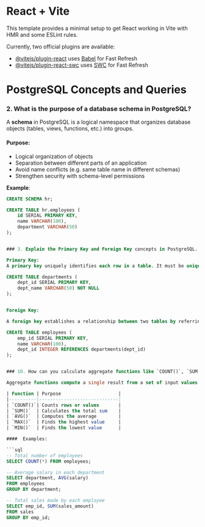 # React + Vite

This template provides a minimal setup to get React working in Vite with HMR and some ESLint rules.

Currently, two official plugins are available:

- [@vitejs/plugin-react](https://github.com/vitejs/vite-plugin-react/blob/main/packages/plugin-react/README.md) uses [Babel](https://babeljs.io/) for Fast Refresh
- [@vitejs/plugin-react-swc](https://github.com/vitejs/vite-plugin-react-swc) uses [SWC](https://swc.rs/) for Fast Refresh


# PostgreSQL Concepts and Queries

### 2. What is the purpose of a database schema in PostgreSQL?

A **schema** in PostgreSQL  is a logical namespace that organizes database objects (tables, views, functions, etc.) into groups.

#### Purpose:
- Logical organization of objects
- Separation between different parts of an application
- Avoid name conflicts (e.g. same table name in different schemas)
- Strengthen security with schema-level permissions

**Example**:
```sql
CREATE SCHEMA hr;

CREATE TABLE hr.employees (
    id SERIAL PRIMARY KEY,
    name VARCHAR(100),
    department VARCHAR(50)
);


### 3. Explain the Primary Key and Foreign Key concepts in PostgreSQL.

Primary Key:
A primary key uniquely identifies each row in a table. It must be unique and not null.

CREATE TABLE departments (
    dept_id SERIAL PRIMARY KEY,
    dept_name VARCHAR(50) NOT NULL
);


Foreign Key:

A foreign key establishes a relationship between two tables by referring to a primary key in another table.

CREATE TABLE employees (
    emp_id SERIAL PRIMARY KEY,
    name VARCHAR(100),
    dept_id INTEGER REFERENCES departments(dept_id)
);


### 10. How can you calculate aggregate functions like `COUNT()`, `SUM()`, and `AVG()` in PostgreSQL?

Aggregate functions compute a single result from a set of input values. These functions are essential for reporting, analytics, and summarizing data in PostgreSQL.

| Function | Purpose                     |
|----------|-----------------------------|
| `COUNT()`| Counts rows or values       |
| `SUM()`  | Calculates the total sum    |
| `AVG()`  | Computes the average        |
| `MAX()`  | Finds the highest value     |
| `MIN()`  | Finds the lowest value      |

####  Examples:

```sql
-- Total number of employees
SELECT COUNT(*) FROM employees;

-- Average salary in each department
SELECT department, AVG(salary)
FROM employees
GROUP BY department;

-- Total sales made by each employee
SELECT emp_id, SUM(sales_amount)
FROM sales
GROUP BY emp_id;

